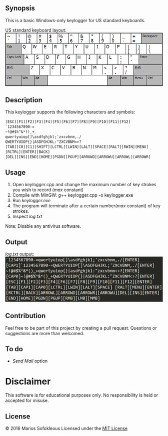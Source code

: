 ## Synopsis
This is a basic Windows-only keylogger for US standard keyboards. 

US standard keyboard layout:
![us-std-keyboard keyboard](us-std-keyboard.png)

## Description 
This keylogger supports the following characters and symbols:
```
[ESC][F1][F2][F3][F4][F5][F6][F7][F8][F9][F10][F11][F12]
`1234567890-=
~!@#$%^&*()_+
qwertyuiop[]\asdfghjkl;'zxcvbnm,./
QWERTYUIOP{}|ASDFGHJKL:"ZXCVBNM<>?
[TAB][C0][C1][SHIFT][LCTRL][LWIN][LALT][SPACE][RALT][RWIN][MENU][RCTRL][ENTER][BACK]
[DEL][INS][END][HOME][PGDN][PGUP][ARROWD][ARROWU][ARROWL][ARROWR] 
```

## Usage
1. Open *keylogger.cpp* and change the maximum number of key strokes you wish to record (*max* constant)
2. Compile with MinGW: g++ keylogger.cpp -o keylogger.exe
3. Run *keylogger.exe*
4. The program will terminate after a certain number(*max* constant) of key strokes.
5. Inspect *log.txt*

Note: Disable any antivirus software. 

## Output
*log.txt* output:
![log-output output](output.png)

## Contribution
Feel free to be part of this project by creating a pull request. Questions or suggestions are more than welcomed.

## To do
- *Send Mail* option

# Disclaimer
This software is for educational purposes only. No responsibility is held or accepted for misuse.

## License
&copy; 2016 Marios Sofokleous
Licensed under the [MIT License](LICENSE)
